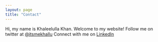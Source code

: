 ```yaml
---
layout: page
title: "Contact"
---
```

Hi, my name is Khaleelulla Khan. Welcome to my website! 
Follow me on twitter at [@itsmekhallu](https://twitter.com/itsmekhallu)
Connect with me on [LinkedIn](http://www.linkedin.com/in/khaleelulla-khan-nazeer/)
